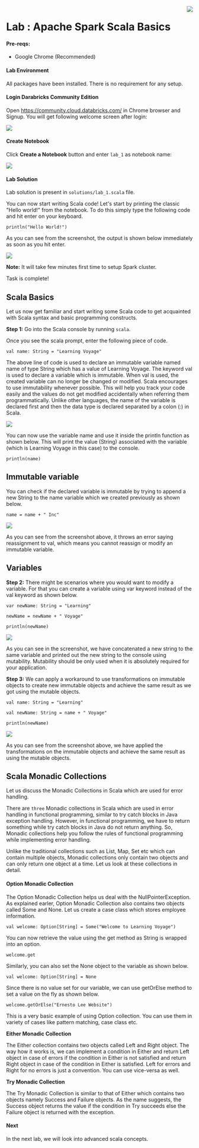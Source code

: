<img align="right" src="./logo-small.png">

# Lab : Apache Spark Scala Basics

#### Pre-reqs:
- Google Chrome (Recommended)

#### Lab Environment
All packages have been installed. There is no requirement for any setup.

#### Login Darabricks Community Edition

Open https://community.cloud.databricks.com/ in Chrome browser and Signup. You will get following welcome screen after login:

![](./Screenshots/databricks1.png)

#### Create Notebook

Click **Create a Notebook** button and enter `lab_1` as notebook name:

![](./Screenshots/databricks2.png)

#### Lab Solution

Lab solution is present in `solutions/lab_1.scala` file.

You can now start writing Scala code! Let's start by printing the classic "Hello world!" from the notebook. To do this simply type the following code and hit enter on your keyboard.

`println("Hello World!")`

As you can see from the screenshot, the output is shown below immediately as soon as you hit enter.

![](./Screenshots/Chapter_2/Selection_014.png)

**Note:** It will take few minutes first time to setup Spark cluster.

Task is complete!

## Scala Basics

Let us now get familiar and start writing some Scala code to get acquainted with Scala syntax and basic programming constructs.

**Step 1:** Go into the Scala console by running `scala`. 

Once you see the scala prompt, enter the following piece of code.

`val name: String = "Learning Voyage"` 

The above line of code is used to declare an immutable variable named name of type String which has a value of Learning Voyage. The keyword val is used to declare a variable which is immutable. When val is used, the created variable can no longer be changed or modified. Scala encourages to use immutability whenever possible. This will help you track your code easily and the values do not get modified accidentally when referring them programmatically. Unlike other languages, the name of the variable is declared first and then the data type is declared separated by a colon (:) in Scala. 

![](./Screenshots/Chapter_2/Selection_017.png)

You can now use the variable name and use it inside the println function as shown below. This will print the value (String) associated with the variable (which is Learning Voyage in this case) to the console.

`println(name)` 

## Immutable variable

You can check if the declared variable is immutable by trying to append a new String to the name variable which we created previously as shown below.
 

`name = name + " Inc"` 

![](./Screenshots/Chapter_2/Selection_018.png)

As you can see from the screenshot above, it throws an error saying reassignment to val, which means you cannot reassign or modify an immutable variable.

## Variables

**Step 2:** There might be scenarios where you would want to modify a variable. For that you can create a variable using var keyword instead of the val keyword as shown below.

`var newName: String = "Learning"` 

`newName = newName + " Voyage"` 

`println(newName)` 

![](./Screenshots/Chapter_2/Selection_019.png)

As you can see in the screenshot, we have concatenated a new string to the same variable and printed out the new string to the console using mutability. Mutability should be only used when it is absolutely required for your application.

**Step 3:** We can apply a workaround to use transformations on immutable objects to create new immutable objects and achieve the same result as we got using the mutable objects. 

`val name: String = "Learning"` 

`val newName: String = name + " Voyage"` 

`println(newName)` 

![](./Screenshots/Chapter_2/Selection_020.png)

As you can see from the screenshot above, we have applied the transformations on the immutable objects and achieve the same result as using the mutable objects.

## Scala Monadic Collections

Let us discuss the Monadic Collections in Scala which are used for error handling.

There are `three` Monadic collections in Scala which are used in error handling in functional programming, similar to try catch blocks in Java exception handling. However, in functional programming, we have to return something while try catch blocks in Java do not return anything. So, Monadic collections help you follow the rules of functional programming while implementing error handling.

Unlike the traditional collections such as List, Map, Set etc which can contain multiple objects, Monadic collections only contain two objects and can only return one object at a time. Let us look at these collections in detail.


#### Option Monadic Collection
The Option Monadic Collection helps us deal with the NullPointerException. As explained earler, Option Monadic Collection also contains two objects called Some and None. Let us create a case class which stores employee information.

`val welcome: Option[String] = Some("Welcome to Learning Voyage")`

You can now retrieve the value using the get method as String is wrapped into an option.

`welcome.get`

Similarly, you can also set the None object to the variable as shown below.

`val welcome: Option[String] = None`

Since there is no value set for our variable, we can use getOrElse method to set a value on the fly as shown below.

`welcome.getOrElse("Ernesto Lee Website")`

This is a very basic example of using Option collection. You can use them in variety of cases like pattern matching, case class etc.


**Either Monadic Collection**

The Either collection contains two objects called Left and Right object. The way how it works is, we can implement a condition in Either and return Left object in case of errors if the condition in Either is not satisfied and return Right object in case of the condition in Either is satisfied. Left for errors and Right for no errors is just a convention. You can use vice-versa as well.

**Try Monadic Collection**

The Try Monadic Collection is similar to that of Either which contains two objects namely Success and Failure objects. As the name suggests, the Success object returns the value if the condition in Try succeeds else the Failure object is returned with the exception.

#### Next
In the next lab, we will look into advanced scala concepts.
